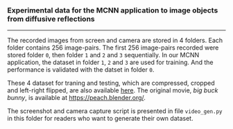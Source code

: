### Experimental data for the MCNN application to image objects from diffusive reflections

---

The recorded images from screen and camera are stored in 4 folders. Each folder contains 256 image-pairs.
The first 256 image-pairs recorded were stored folder `0`, then folder `1` and `2` and `3` sequentially.
In our MCNN application, the dataset in folder `1`, `2` and `3` are used for training. And the performance is validated with the datset in folder `0`.

These 4 dataset for traning and testing, which are compressed, cropped and left-right flipped, are also available [here](http://144.91.70.240:8087/d/25822e291351488780e5/).
The original movie, _big buck bunny_, is available at <https://peach.blender.org/>.

The screenshot and camera capture script is presented in file `video_gen.py` in this folder for readers who want to generate their own dataset.

